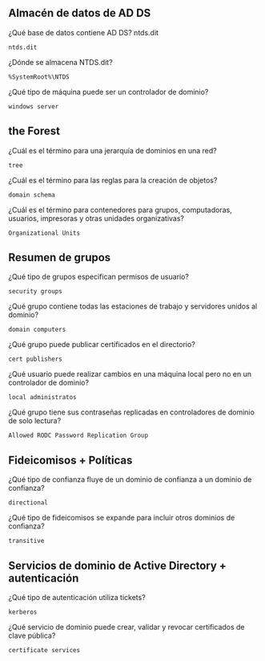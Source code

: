## Almacén de datos de AD DS 

¿Qué base de datos contiene AD DS? ntds.dit
 
    ntds.dit
 
¿Dónde se almacena NTDS.dit?
 
    %SystemRoot%\NTDS

¿Qué tipo de máquina puede ser un controlador de dominio?

    windows server

## the Forest

¿Cuál es el término para una  jerarquía de dominios en una red?
 
    tree
 
¿Cuál es el término para las reglas para la creación de objetos?
 
    domain schema
 
¿Cuál es el término para contenedores para grupos, computadoras, usuarios, impresoras y otras unidades organizativas?
    
    Organizational Units

## Resumen de grupos 

¿Qué tipo de grupos especifican permisos de usuario?
 
    security groups
 
¿Qué grupo contiene todas las estaciones de trabajo y servidores unidos al dominio?
 
    domain computers
 
¿Qué grupo puede publicar certificados en el directorio?
 
    cert publishers

¿Qué usuario puede realizar cambios en una máquina local pero no en un controlador de dominio?
 
    local administratos
 
¿Qué grupo tiene sus contraseñas replicadas en controladores de dominio de solo lectura?

    Allowed RODC Password Replication Group

## Fideicomisos + Políticas 

¿Qué tipo de confianza fluye de un dominio de confianza a un dominio de confianza?
 
    directional

¿Qué tipo de fideicomisos se expande para incluir otros dominios de confianza?

    transitive

## Servicios de dominio de Active Directory + autenticación

¿Qué tipo de autenticación utiliza tickets? 
 
    kerberos

¿Qué servicio de dominio puede crear, validar y revocar certificados de clave pública?
 
    certificate services
